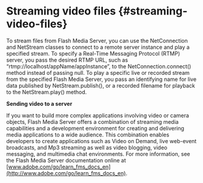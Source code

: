 # Streaming video files {#streaming-video-files}

To stream files from Flash Media Server, you can use the NetConnection and NetStream classes to connect to a remote server instance and play a specified stream. To specify a Real-Time Messaging Protocol (RTMP) server, you pass the desired RTMP URL, such as “rtmp://localhost/appName/appInstance”, to the NetConnection.connect() method instead of passing null. To play a specific live or recorded stream from the specified Flash Media Server, you pass an identifying name for live data published by NetStream.publish(), or a recorded filename for playback to the NetStream.play() method.

**Sending video to a server**

If you want to build more complex applications involving video or camera objects, Flash Media Server offers a combination of streaming media capabilities and a development environment for creating and delivering media applications to a wide audience. This combination enables developers to create applications such as Video on Demand, live web-event broadcasts, and Mp3 streaming as well as video blogging, video messaging, and multimedia chat environments. For more information, see the Flash Media Server documentation online at [www.adobe.com/go/learn_fms_docs_en](http://www.adobe.com/go/learn_fms_docs_en).